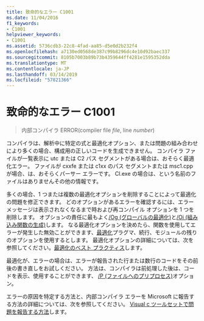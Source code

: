 ```yaml
---
title: 致命的なエラー C1001
ms.date: 11/04/2016
f1_keywords:
- C1001
helpviewer_keywords:
- C1001
ms.assetid: 5736cdb3-22c8-4fad-aa85-d5e0d2b232f4
ms.openlocfilehash: a7130ed0568de387c99b8296dc4e10d92baec337
ms.sourcegitcommit: 8105b7003b89b73b4359644ff4281e1595352dda
ms.translationtype: MT
ms.contentlocale: ja-JP
ms.lasthandoff: 03/14/2019
ms.locfileid: "57821366"
---
```

# <a name="fatal-error-c1001"></a>致命的なエラー C1001

> 内部コンパイラ ERROR(compiler file *file*, line *number*)

コンパイラは、解析中に特定の式と最適化オプション、または問題の組み合わせにより多くの場合、構成用の正しいコードを生成できません。 コンパイラ ファイルが一覧表示に utc または C2 パス セグメントがある場合は、おそらく最適化エラー。 ファイルが cxxfe または c1xx のパス セグメントまたは msc1.cpp が場合、は、おそらくパーサー エラーです。 Cl.exe の場合は、という名前のファイルはありませんその他の情報です。

多くの場合、1 つまたは複数の最適化オプションを削除することによって最適化の問題を修正できます。 どのオプションがあるエラーを確認するには、エラー メッセージは表示されなくなるまで時および再コンパイル オプションを 1 つを削除します。 オプションの責任に最もよく[/Og (グローバルの最適化)](../../build/reference/og-global-optimizations.md)と[/Oi (組み込み関数の生成)](../../build/reference/oi-generate-intrinsic-functions.md)します。 なる最適化オプションを決めたら、関数を使用してエラーが発生した無効ことができます、[最適化](../../preprocessor/optimize.md)プラグマ、続行、モジュールの残りのオプションを使用するとします。 最適化オプションの詳細については、次を参照してください。[最適化のベスト プラクティス](../../build/optimization-best-practices.md)します。

最適化が、エラーの場合は、エラーが報告された行または数行のコードをその前後の書き直しをお試しください。 方法は、コンパイラは前処理した後は、コードを表示、使用することができます、 [/P (ファイルへのプリプロセス)](../../build/reference/p-preprocess-to-a-file.md)オプション。

エラーの原因を特定する方法と、内部コンパイラ エラーを Microsoft に報告する方法の詳細については、次を参照してください。 [Visual c ツールセットで問題を報告する方法](../../how-to-report-a-problem-with-the-visual-cpp-toolset.md)します。